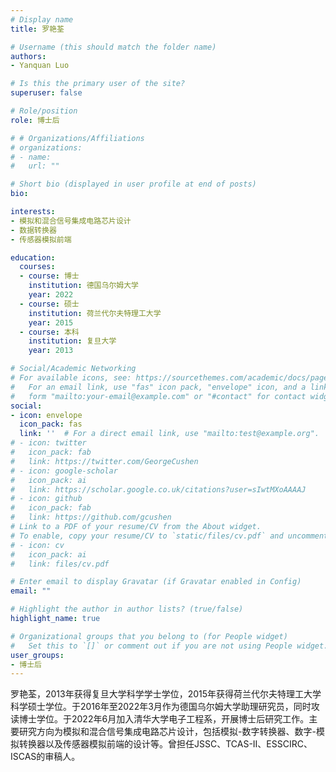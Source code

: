 ```yaml
---
# Display name
title: 罗艳荃

# Username (this should match the folder name)
authors:
- Yanquan Luo

# Is this the primary user of the site?
superuser: false

# Role/position
role: 博士后

# # Organizations/Affiliations
# organizations:
# - name: 
#   url: ""

# Short bio (displayed in user profile at end of posts)
bio: 

interests:
- 模拟和混合信号集成电路芯片设计
- 数据转换器
- 传感器模拟前端

education:
  courses:
  - course: 博士
    institution: 德国乌尔姆大学
    year: 2022
  - course: 硕士
    institution: 荷兰代尔夫特理工大学
    year: 2015   
  - course: 本科
    institution: 复旦大学
    year: 2013

# Social/Academic Networking
# For available icons, see: https://sourcethemes.com/academic/docs/page-builder/#icons
#   For an email link, use "fas" icon pack, "envelope" icon, and a link in the
#   form "mailto:your-email@example.com" or "#contact" for contact widget.
social:
- icon: envelope
  icon_pack: fas
  link: ''  # For a direct email link, use "mailto:test@example.org".
# - icon: twitter
#   icon_pack: fab
#   link: https://twitter.com/GeorgeCushen
# - icon: google-scholar
#   icon_pack: ai
#   link: https://scholar.google.co.uk/citations?user=sIwtMXoAAAAJ
# - icon: github
#   icon_pack: fab
#   link: https://github.com/gcushen
# Link to a PDF of your resume/CV from the About widget.
# To enable, copy your resume/CV to `static/files/cv.pdf` and uncomment the lines below.
# - icon: cv
#   icon_pack: ai
#   link: files/cv.pdf

# Enter email to display Gravatar (if Gravatar enabled in Config)
email: ""

# Highlight the author in author lists? (true/false)
highlight_name: true

# Organizational groups that you belong to (for People widget)
#   Set this to `[]` or comment out if you are not using People widget.
user_groups:
- 博士后
---
```


罗艳荃，2013年获得复旦大学科学学士学位，2015年获得荷兰代尔夫特理工大学科学硕士学位。于2016年至2022年3月作为德国乌尔姆大学助理研究员，同时攻读博士学位。于2022年6月加入清华大学电子工程系，开展博士后研究工作。主要研究方向为模拟和混合信号集成电路芯片设计，包括模拟-数字转换器、数字-模拟转换器以及传感器模拟前端的设计等。曾担任JSSC、TCAS-II、ESSCIRC、ISCAS的审稿人。